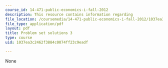 ```yaml
---
course_id: 14-471-public-economics-i-fall-2012
description: This resource contains information regarding
file_location: /coursemedia/14-471-public-economics-i-fall-2012/1037ea3c2462f3884c0074ff23c9eadf_MIT14_471F12_pset3_sol.pdf
file_type: application/pdf
layout: pdf
title: Problem set solutions 3
type: course
uid: 1037ea3c2462f3884c0074ff23c9eadf

---
```

None